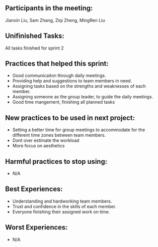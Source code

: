 Participants in the meeting:
-
Jianxin Liu, Sam Zhang, Ziqi Zheng, MingRen Liu

Unifinished Tasks:
-
All tasks finished for sprint 2

Practices that helped this sprint:
-
- Good communicaiton through daily meetings.
- Providing help and suggestions to team members in need.
- Assigning tasks based on the strengths and weaknesses of each member.
- Assigning someone as the group leader, to guide the daily meetings.
- Good time mangement, finishing all planned tasks

New practices to be used in next project:
-
- Setting a better time for group meetings to accommodate for the different time zones between team members.
- Dont over estimate the workload
- More focus on aesthetics
 
Harmful practices to stop using:
-
- N/A

Best Experiences:
-
- Understanding and hardworking team members.
- Trust and confidence in the skills of each member.
- Everyone finishing their assigned work on time.

Worst Experiences:
-
- N/A
